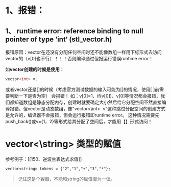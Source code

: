 
#  1、报错：
## 1、 runtime error: reference binding to null pointer of type ‘int‘ (stl_vector.h)

报错原因：vector在还没有分配任何空间时还不能像数组一样用下标形式去访问vector的（v[0]也不行）！！！否则编译通过但报运行错误runtime error！

如**vector创建的时候是使用：**

```cpp
vector<int> v;
```
或者vector还是[]的时候（考虑官方测试数据的输入可能为[]的情况，使用[ ]前需要判断一下是否为空）
会报错！
如：v[0]=1、if(v[0])、v[0]等情况都会报错，我们都知道数组是静态分配内存，创建时就要确定大小然后给它分配空间不然直接编译报错，但vector是动态数组，像"vector<\int>  v"这种跳过分配空间的创建方式是允许的，编译器不会报错，但会运行报错即runtime error。
这种情况需要先push_back()或v={1，2}等形式给其分配了空间后，才能用【】形式访问！

# vector<\string> 类型的赋值

参考例子：[[150、逆波兰表达式求值]]

`vector<string> tokens = {"2","1","+","3","*"};`

>记住这是个容器，不能和string的赋值混为一谈。